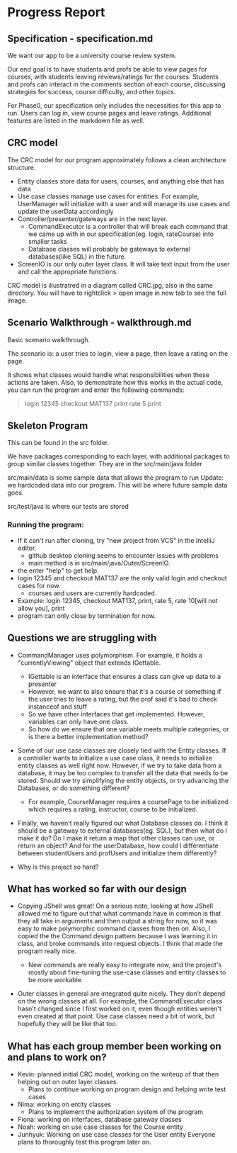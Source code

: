 # Progress Report

## Specification - specification.md

We want our app to be a university course review system.

Our end goal is to have students and profs be able to view pages for courses, with students leaving reviews/ratings
for the courses. Students and profs can interact in the comments section of each course, discussing strategies for success,
course difficulty, and other topics.

For Phase0, our specification only includes the necessities for this app to run. Users can log in, view course pages
and leave ratings. Additional features are listed in the markdown file as well.

## CRC model

The CRC model for our program approximately follows a clean architecture structure.

- Entity classes store data for users, courses, and anything else that has data
- Use case classes manage use cases for entities. For example, UserManager will initialize with a user and will manage its use cases and update the userData accordingly
- Controller/presenter/gateways are in the next layer. 
  - CommandExecutor is a controller that will break each command that we came up with in our specification(eg. login, rateCourse) into smaller tasks
  - Database classes will probably be gateways to external databases(like SQL) in the future.
- ScreenIO is our only outer layer class. It will take text input from the user and call the appropriate functions.

CRC model is illustratred in a diagram called CRC.jpg, also in the same directory. You will have to rightclick > open image in new tab to see the full image.

## Scenario Walkthrough - walkthrough.md

Basic scenario walkthrough.

The scenario is: a user tries to login, view a page, then leave a rating on the page.

It shows what classes would handle what responsibilities when these actions are taken. Also, to demonstrate how this works in the actual code, you can run the program and enter the following commands:

> login 12345
> checkout MAT137
> print
> rate 5
> print

## Skeleton Program

This can be found in the src folder.

We have packages corresponding to each layer, with additional packages to group similar classes together.
They are in the src/main/java folder

src/main/data is some sample data that allows the program to run
Update: we hardcoded data into our program. This will be where future sample data goes.

src/test/java is where our tests are stored

### Running the program:
- If it can't run after cloning, try "new project from VCS" in the IntelliJ editor.
  - github desktop cloning seems to encounter issues with problems
  - main method is in src/main/java/Outer/ScreenIO.
- the enter "help" to get help.
- login 12345 and checkout MAT137 are the only valid login and checkout cases for now.
  - courses and users are currently hardcoded.
- Example: login 12345, checkout MAT137, print, rate 5, rate 10[will not allow you], print
- program can only close by termination for now.

## Questions we are struggling with
- CommandManager uses polymorphism. For example, it holds a "currentlyViewing" object that extends IGettable.
  - IGettable is an interface that ensures a class can give up data to a presenter
  - However, we want to also ensure that it's a course or something if the user tries to leave a rating, but the prof said it's bad to check instanceof and stuff
  - So we have other interfaces that get implemented. However, variables can only have one class.
  - So how do we ensure that one variable meets multiple categories, or is there a better implementation method?

- Some of our use case classes are closely tied with the Entity classes. If a controller wants to initialize a use case class, it needs to initialize entity classes as well right now.
However, if we try to take data from a database, it may be too complex to transfer all the data that needs to be stored. Should we try simplifying
the entity objects, or try advancing the Databases, or do something different?
  - For example, CourseManager requires a coursePage to be initialized.
  which requires a rating, instructor, course to be initialized. 

- Finally, we haven't really figured out what Database classes do. I think it should be a gateway to external databases(eg. SQL),
but then what do I make it do? Do I make it return a map that other classes can use, or return an object? And for the userDatabase, how could I
differentiate between studentUsers and profUsers and initialize them differently?

- Why is this project so hard?

## What has worked so far with our design
- Copying JShell was great! On a serious note, looking at how JShell allowed me to figure out that what commands have in common
is that they all take in arguments and then output a string for now, so it was easy to make polymorphic command classes from then on.
Also, I copied the the Command design pattern because I was learning it in class, and broke commands into request objects. I think that made the program really nice.
  - New commands are really easy to integrate now, and the project's mostly about fine-tuning the use-case classes and entity classes to be more workable.

- Outer classes in general are integrated quite nicely. They don't depend on the wrong classes at all. For example, the CommandExecutor class hasn't changed since I first
worked on it, even though entities weren't even created at that point. Use case classes need a bit of work, but hopefully they will be like that too.

## What has each group member been working on and plans to work on?

- Kevin: planned initial CRC model, working on the writeup of that then helping out on outer layer classes.
  - Plans to continue working on program design and helping write test cases
- Nima: working on entity classes
  - Plans to implement the authorization system of the program
- Fiona: working on interfaces, database gateway classes
- Noah: working on use case classes for the Course entity
- Junhyuk: Working on use case classes for the User entity
Everyone plans to thoroughly test this program later on.
